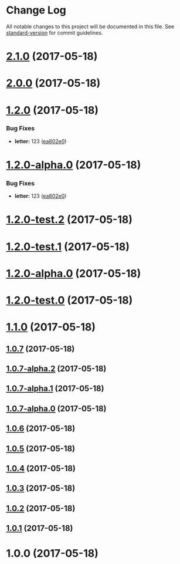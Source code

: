 # Change Log

All notable changes to this project will be documented in this file. See [standard-version](https://github.com/conventional-changelog/standard-version) for commit guidelines.

<a name="2.1.0"></a>
# [2.1.0](https://github.com/y2gu2xi/vue-element-admin/compare/v2.0.0...v2.1.0) (2017-05-18)



<a name="2.0.0"></a>
# [2.0.0](https://github.com/y2gu2xi/vue-element-admin/compare/v1.2.0...v2.0.0) (2017-05-18)



<a name="1.2.0"></a>
# [1.2.0](https://github.com/y2gu2xi/vue-element-admin/compare/v1.2.0-test.2...v1.2.0) (2017-05-18)


### Bug Fixes

* **letter:** 123 ([ea802e0](https://github.com/y2gu2xi/vue-element-admin/commit/ea802e0))



<a name="1.2.0-alpha.0"></a>
# [1.2.0-alpha.0](https://github.com/y2gu2xi/vue-element-admin/compare/v1.2.0-test.2...v1.2.0-alpha.0) (2017-05-18)


### Bug Fixes

* **letter:** 123 ([ea802e0](https://github.com/y2gu2xi/vue-element-admin/commit/ea802e0))



<a name="1.2.0-test.2"></a>
# [1.2.0-test.2](https://github.com/y2gu2xi/vue-element-admin/compare/v1.2.0-test.1...v1.2.0-test.2) (2017-05-18)



<a name="1.2.0-test.1"></a>
# [1.2.0-test.1](https://github.com/y2gu2xi/vue-element-admin/compare/v1.2.0-alpha.0...v1.2.0-test.1) (2017-05-18)



<a name="1.2.0-alpha.0"></a>
# [1.2.0-alpha.0](https://github.com/y2gu2xi/vue-element-admin/compare/v1.2.0-test.0...v1.2.0-alpha.0) (2017-05-18)



<a name="1.2.0-test.0"></a>
# [1.2.0-test.0](https://github.com/y2gu2xi/vue-element-admin/compare/v1.1.0...v1.2.0-test.0) (2017-05-18)



<a name="1.1.0"></a>
# [1.1.0](https://github.com/y2gu2xi/vue-element-admin/compare/v1.0.7...v1.1.0) (2017-05-18)



<a name="1.0.7"></a>
## [1.0.7](https://github.com/y2gu2xi/vue-element-admin/compare/v1.0.7-alpha.2...v1.0.7) (2017-05-18)



<a name="1.0.7-alpha.2"></a>
## [1.0.7-alpha.2](https://github.com/y2gu2xi/vue-element-admin/compare/v1.0.7-alpha.1...v1.0.7-alpha.2) (2017-05-18)



<a name="1.0.7-alpha.1"></a>
## [1.0.7-alpha.1](https://github.com/y2gu2xi/vue-element-admin/compare/v1.0.7-alpha.0...v1.0.7-alpha.1) (2017-05-18)



<a name="1.0.7-alpha.0"></a>
## [1.0.7-alpha.0](https://github.com/y2gu2xi/vue-element-admin/compare/v1.0.6...v1.0.7-alpha.0) (2017-05-18)



<a name="1.0.6"></a>
## [1.0.6](https://github.com/y2gu2xi/vue-element-admin/compare/v1.0.5...v1.0.6) (2017-05-18)



<a name="1.0.5"></a>
## [1.0.5](https://github.com/y2gu2xi/vue-element-admin/compare/v1.0.4...v1.0.5) (2017-05-18)



<a name="1.0.4"></a>
## [1.0.4](https://github.com/y2gu2xi/vue-element-admin/compare/v1.0.3...v1.0.4) (2017-05-18)



<a name="1.0.3"></a>
## [1.0.3](https://github.com/y2gu2xi/vue-element-admin/compare/v1.0.2...v1.0.3) (2017-05-18)



<a name="1.0.2"></a>
## [1.0.2](https://github.com/y2gu2xi/vue-element-admin/compare/v1.0.1...v1.0.2) (2017-05-18)



<a name="1.0.1"></a>
## [1.0.1](https://github.com/y2gu2xi/vue-element-admin/compare/v1.0.0...v1.0.1) (2017-05-18)



<a name="1.0.0"></a>
# 1.0.0 (2017-05-18)
